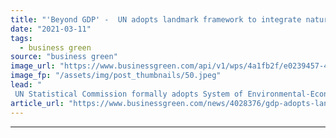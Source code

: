 ```yaml
---
title: "'Beyond GDP' -  UN adopts landmark framework to integrate natural capital in economic reporting"
date: "2021-03-11"
tags: 
  - business green
source: "business green"
image_url: "https://www.businessgreen.com/api/v1/wps/4a1fb2f/e0239457-48a7-4091-9cbe-bf003f898f67/2/31442-shutterstock-404813950-185x114.jpeg"
image_fp: "/assets/img/post_thumbnails/50.jpeg"
lead: "
 UN Statistical Commission formally adopts System of Environmental-Economic Accounting - Ecosystem Accounting ..."
article_url: "https://www.businessgreen.com/news/4028376/gdp-adopts-landmark-framework-integrate-natural-capital-economic-reporting"
---
```


---
